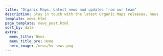 ```yaml
---
title: "Organic Maps: Latest news and updates from our team"
description: Stay in touch with the latest Organic Maps releases, news and updates from our team
template: news.html
page_template: news_post.html
sort_by: date
extra:
  menu_title: News
  menu_title_pre: Home
  hero_image: /news/kv-news.png
---
```



